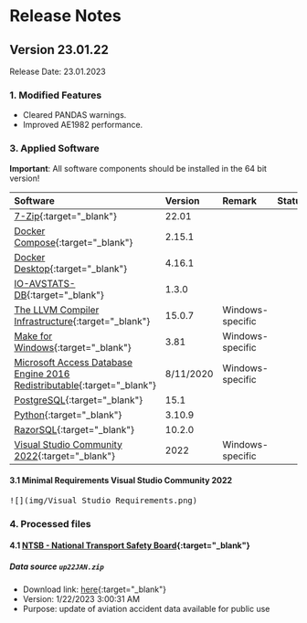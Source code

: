 # Release Notes

## Version 23.01.22

Release Date: 23.01.2023

### 1. Modified Features

- Cleared PANDAS warnings.
- Improved AE1982 performance.

### 3. Applied Software

**Important**: All software components should be installed in the 64 bit version!

| Software                                                                                                                                  | Version   | Remark           | Status |
|:------------------------------------------------------------------------------------------------------------------------------------------|:----------|:-----------------|--------|
| [7-Zip](https://www.7-zip.org){:target="_blank"}                                                                                          | 22.01     |                  |        |
| [Docker Compose](https://docs.docker.com/compose/release-notes/){:target="_blank"}                                                        | 2.15.1    |                  |        |
| [Docker Desktop](https://www.docker.com/products/docker-desktop/){:target="_blank"}                                                       | 4.16.1    |                  |        |
| [IO-AVSTATS-DB](https://github.com/io-aero/io-avstats-db){:target="_blank"}                                                               | 1.3.0     |                  |        |
| [The LLVM Compiler Infrastructure](https://llvm.org){:target="_blank"}                                                                    | 15.0.7    | Windows-specific |        |
| [Make for Windows](http://gnuwin32.sourceforge.net/packages/make.htm){:target="_blank"}                                                   | 3.81      | Windows-specific |        |
| [Microsoft Access Database Engine 2016 Redistributable](https://www.microsoft.com/en-us/download/details.aspx?id=54920){:target="_blank"} | 8/11/2020 | Windows-specific |        |
| [PostgreSQL](https://www.postgresql.org){:target="_blank"}                                                                                | 15.1      |                  |        |
| [Python](https://www.python.org){:target="_blank"}                                                                                        | 3.10.9    |                  |        |
| [RazorSQL](https://razorsql.com/download_win.html){:target="_blank"}                                                                      | 10.2.0    |                  |        |
| [Visual Studio Community 2022](https://visualstudio.microsoft.com/vs){:target="_blank"}                                                   | 2022      | Windows-specific |        |  

#### 3.1 Minimal Requirements Visual Studio Community 2022

<kbd>![](img/Visual Studio Requirements.png)</kbd>

### 4. Processed files

#### 4.1 [NTSB - National Transport Safety Board](https://www.ntsb.gov/Pages/home.aspx){:target="_blank"}

##### Data source `up22JAN.zip`

- Download link: [here](https://data.ntsb.gov/avdata/FileDirectory/DownloadFile?fileID=C%3A%5Cavdata%5Cup22JAN.zip){:target="_blank"}
- Version: 1/22/2023 3:00:31 AM
- Purpose: update of aviation accident data available for public use

